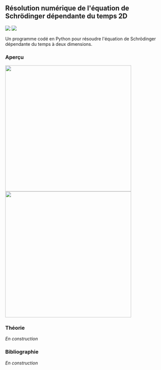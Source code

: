 ## Résolution numérique de l'équation de Schrödinger dépendante du temps 2D

![](https://img.shields.io/badge/Language-Python-blue.png) ![](https://img.shields.io/badge/Version-Stable-success.png)

Un programme codé en Python pour résoudre l'équation de Schrödinger dépendante du temps à deux dimensions.

### Aperçu

<p float="left">
  <img src="resources//2D_Schrodinger_Equation.gif"  width="400" />
  <img src="resources//3D_Schrodinger_Equation.gif"  width="400" />
</p>

### Théorie

*En construction*

### Bibliographie

*En construction*
